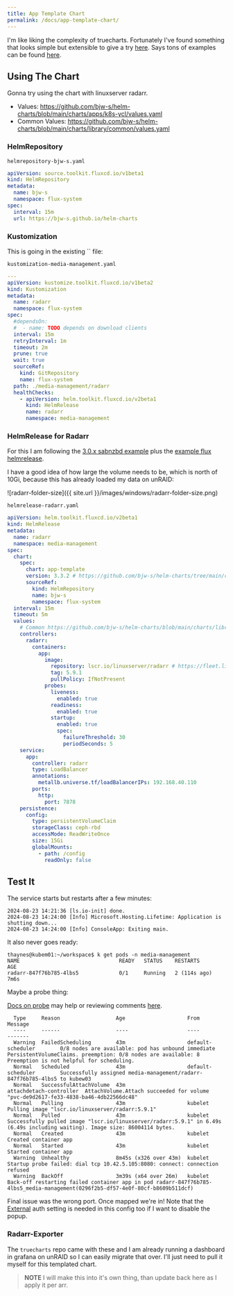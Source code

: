 ```yaml
---
title: App Template Chart
permalink: /docs/app-template-chart/
---
```


I'm like liking the complexity of truecharts. Fortunately I've found something that looks simple but extensible to give a try [here](https://bjw-s.github.io/helm-charts/docs/app-template/). Says tons of examples can be found [here](https://kubesearch.dev/).

## Using The Chart

Gonna try using the chart with linuxserver radarr. 

* Values: https://github.com/bjw-s/helm-charts/blob/main/charts/apps/k8s-ycl/values.yaml
* Common Values: https://github.com/bjw-s/helm-charts/blob/main/charts/library/common/values.yaml

### HelmRepository

`helmrepository-bjw-s.yaml`
```yaml
apiVersion: source.toolkit.fluxcd.io/v1beta1
kind: HelmRepository
metadata:
  name: bjw-s
  namespace: flux-system
spec:
  interval: 15m
  url: https://bjw-s.github.io/helm-charts
```

### Kustomization

This is going in the existing `` file:

`kustomization-media-management.yaml`
```yaml
---
apiVersion: kustomize.toolkit.fluxcd.io/v1beta2
kind: Kustomization
metadata:
  name: radarr
  namespace: flux-system
spec:
  #dependsOn: 
  #  - name: TODO depends on download clients
  interval: 15m
  retryInterval: 1m  
  timeout: 2m
  prune: true
  wait: true
  sourceRef:
    kind: GitRepository
    name: flux-system
  path: ./media-management/radarr
  healthChecks:
    - apiVersion: helm.toolkit.fluxcd.io/v2beta1
      kind: HelmRelease
      name: radarr
      namespace: media-management
```

### HelmRelease for Radarr

For this I am following the [3.0.x sabnzbd example](https://bjw-s.github.io/helm-charts/docs/app-template/#upgrade-instructions) plus the [example flux helmrelease](https://github.com/bjw-s/helm-charts/blob/main/examples/flux/helmrelease.yaml).

I have a good idea of how large the volume needs to be, which is north of 10Gi, because this has already loaded my data on unRAID:

![radarr-folder-size]({{ site.url }}/images/windows/radarr-folder-size.png)

`helmrelease-radarr.yaml`
```yaml
apiVersion: helm.toolkit.fluxcd.io/v2beta1
kind: HelmRelease
metadata:
  name: radarr
  namespace: media-management
spec:
  chart:
    spec:
      chart: app-template
      version: 3.3.2 # https://github.com/bjw-s/helm-charts/tree/main/charts/other/app-template
      sourceRef:
        kind: HelmRepository
        name: bjw-s
        namespace: flux-system
  interval: 15m
  timeout: 5m
  values:
    # Common https://github.com/bjw-s/helm-charts/blob/main/charts/library/common/values.yaml
    controllers:
      radarr:
        containers:
          app:
            image:
              repository: lscr.io/linuxserver/radarr # https://fleet.linuxserver.io/image?name=linuxserver/radarr
              tag: 5.9.1
              pullPolicy: IfNotPresent
            probes:
              liveness:
                enabled: true
              readiness:
                enabled: true
              startup:
                enabled: true
                spec:
                  failureThreshold: 30
                  periodSeconds: 5
    service:
      app:
        controller: radarr
        type: LoadBalancer
        annotations:
          metallb.universe.tf/loadBalancerIPs: 192.168.40.110
        ports:
          http:
            port: 7878
    persistence:
      config:
        type: persistentVolumeClaim
        storageClass: ceph-rbd
        accessMode: ReadWriteOnce
        size: 15Gi
        globalMounts:
          - path: /config
            readOnly: false
```

## Test It

The service starts but restarts after a few minutes:

```
2024-08-23 14:21:36	[ls.io-init] done.
2024-08-23 14:24:00	[Info] Microsoft.Hosting.Lifetime: Application is shutting down... 
2024-08-23 14:24:00	[Info] ConsoleApp: Exiting main. 
```

It also never goes ready:

```
thaynes@kubem01:~/workspace$ k get pods -n media-management 
NAME                                READY   STATUS    RESTARTS       AGE
radarr-847f76b785-4lbs5             0/1     Running   2 (114s ago)   7m6s
```

Maybe a probe thing:

[Docs on probe](https://kubernetes.io/docs/tasks/configure-pod-container/configure-liveness-readiness-startup-probes/) may help or reviewing comments [here](https://github.com/bjw-s/helm-charts/blob/main/charts/library/common/values.yaml#L271).

```
  Type     Reason                  Age                    From                     Message
  ----     ------                  ----                   ----                     -------
  Warning  FailedScheduling        43m                    default-scheduler        0/8 nodes are available: pod has unbound immediate PersistentVolumeClaims. preemption: 0/8 nodes are available: 8 Preemption is not helpful for scheduling.
  Normal   Scheduled               43m                    default-scheduler        Successfully assigned media-management/radarr-847f76b785-4lbs5 to kubew03
  Normal   SuccessfulAttachVolume  43m                    attachdetach-controller  AttachVolume.Attach succeeded for volume "pvc-de9d2617-fe33-4838-ba46-4db22566dc48"
  Normal   Pulling                 43m                    kubelet                  Pulling image "lscr.io/linuxserver/radarr:5.9.1"
  Normal   Pulled                  43m                    kubelet                  Successfully pulled image "lscr.io/linuxserver/radarr:5.9.1" in 6.49s (6.49s including waiting). Image size: 86004114 bytes.
  Normal   Created                 43m                    kubelet                  Created container app
  Normal   Started                 43m                    kubelet                  Started container app
  Warning  Unhealthy               8m45s (x326 over 43m)  kubelet                  Startup probe failed: dial tcp 10.42.5.105:8080: connect: connection refused
  Warning  BackOff                 3m39s (x64 over 26m)   kubelet                  Back-off restarting failed container app in pod radarr-847f76b785-4lbs5_media-management(0296f2b5-df57-4e0f-80cf-b8609b511dcf)
```

Final issue was the wrong port. Once mapped we're in! Note that the [External](https://wiki.servarr.com/radarr/faq#forced-authentication) auth setting is needed in this config too if I want to disable the popup.

### Radarr-Exporter

The `truecharts` repo came with these and I am already running a dashboard in grafana on unRAID so I can easily migrate that over. I'll just need to pull it myself for this templated chart.

> **NOTE** I will make this into it's own thing, than update back here as I apply it per arr. 